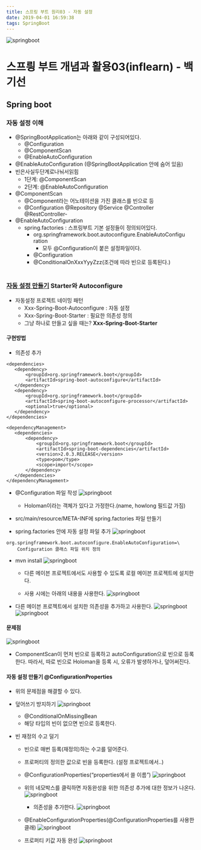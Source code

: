 ```yaml
---
title: 스프링 부트 원리03 - 자동 설정
date: 2019-04-01 16:59:38
tags: SpringBoot
---
```

![springboot](/images/springboot_logo.png)
# 스프릥 부트 개념과 활용03(inflearn) - 백기선 
## Spring boot

### 자동 설정 이해
- @SpringBootApplication는 아래와 같이 구성되어있다.
    - @Configuration
    - @ComponentScan
    - @EnableAutoConfiguration
- @EnableAutoConfiguration (@SpringBootApplication 안에 숨어 있음) 
- 빈은사실두단계로나눠서읽힘
    - 1단계: @ComponentScan
    - 2단계: @EnableAutoConfiguration 
- @ComponentScan
    - @Component라는 어노테이션을 가진 클래스를 빈으로 등
    - @Configuration @Repository @Service @Controller @RestController- 
- @EnableAutoConfiguration 
    - spring.factories : 스프링부트 기본 설정들이 정의되어있다.
        - org.springframework.boot.autoconfigure.EnableAutoConfigu ration
            - 모두 @Configuration이 붙은 설정파일이다.
        - @Configuration
        - @ConditionalOnXxxYyyZzz(조건에 따라 빈으로 등록된다.)
<br><br>

### [자동 설정 만들기](https://docs.spring.io/spring-boot/docs/current/reference/htmlsingle/#boot-features-developing-auto-configuration) Starter와 Autoconfigure
- 자동설정 프로젝트 네이밍 패턴
    - Xxx-Spring-Boot-Autoconfigure : 자동 설정
    - Xxx-Spring-Boot-Starter : 필요한 의존성 정의
    - 그냥 하나로 만들고 싶을 때는? **Xxx-Spring-Boot-Starter**
    
#### 구현방법
- 의존성 추가
```
<dependencies>
   <dependency>
       <groupId>org.springframework.boot</groupId>
       <artifactId>spring-boot-autoconfigure</artifactId>
   </dependency>
   <dependency>
       <groupId>org.springframework.boot</groupId>
       <artifactId>spring-boot-autoconfigure-processor</artifactId>
       <optional>true</optional>
   </dependency>
</dependencies>

<dependencyManagement>
   <dependencies>
       <dependency>
           <groupId>org.springframework.boot</groupId>
           <artifactId>spring-boot-dependencies</artifactId>
           <version>2.0.3.RELEASE</version>
           <type>pom</type>
           <scope>import</scope>
       </dependency>
   </dependencies>
</dependencyManagement>
```

- @Configuration 파일 작성
    ![springboot](/images/springboot/springboot02-10.png)
    - Holoman이라는 객체가 있다고 가정한다.(name, howlong 필드값 가짐)
    
- src/main/resource/META-INF에 spring.factories 파일 만들기
- spring.factories 안에 자동 설정 파일 추가
![springboot](/images/springboot/springboot02-11.png)
```
org.springframework.boot.autoconfigure.EnableAutoConfiguration=\
    Configuration 클래스 파일 위치 정의
```

- mvn install
    ![springboot](/images/springboot/springboot02-12.png)
    - 다른 메이븐 프로젝트에서도 사용할 수 있도록 로컬 메이븐 프로젝트에 설치한다.
    
    - 사용 시에는 아래의 내용을 사용한다.
    ![springboot](/images/springboot/springboot02-13.png)
    
- 다른 메이븐 프로젝트에서 설치한 의존성을 추가하고 사용한다.
![springboot](/images/springboot/springboot02-15.png)![springboot](/images/springboot/springboot02-14.png)

#### 문제점
![springboot](/images/springboot/springboot02-16.png)
- ComponentScan이 먼저 빈으로 등록하고 autoConfiguration으로 빈으로 등록한다.
따라서, 따로 빈으로 Holoman을 등록 시, 오류가 발생하거나, 덮어써진다.

#### 자동 설정 만들기 @ConfigurationProperties
- 위의 문제점을 해결할 수 있다.
- 덮어쓰기 방지하기
    ![springboot](/images/springboot/springboot02-17.png)
    - @ConditionalOnMissingBean
    - 해당 타입의 빈이 없으면 빈으로 등록한다.

- 빈 재정의 수고 덜기
    - 빈으로 매번 등록(재정의)하는 수고를 덜어준다.
    - 프로퍼티의 정의한 값으로 빈을 등록한다. (설정 프로젝트에서..)
    - @ConfigurationProperties(“properties에서 쓸 이름”)
    ![springboot](/images/springboot/springboot02-18.png)
    
    - 위의 네모박스를 클릭하면 자동완성을 위한 의존성 추가에 대한 정보가 나온다.
    ![springboot](/images/springboot/springboot02-19.png)
        - 의존성을 추가한다.
        ![springboot](/images/springboot/springboot02-21.png)
        
    - @EnableConfigurationProperties(@ConfigurationProperties를 사용한 클래)
    ![springboot](/images/springboot/springboot02-20.png)
    
    - 프로퍼티 키값 자동 완성
    ![springboot](/images/springboot/springboot02-22.png)
    <br>